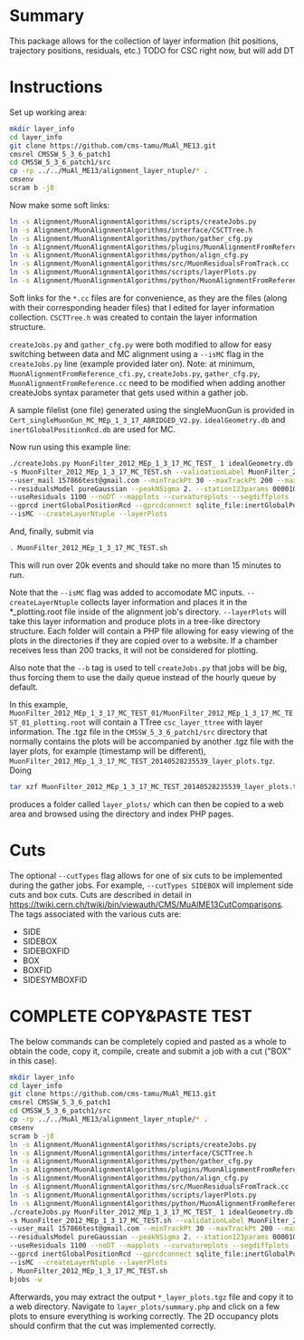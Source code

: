 # Summary
This package allows for the collection of layer information (hit positions, trajectory positions, residuals, etc.)
TODO for CSC right now, but will add DT

# Instructions
Set up working area:
``` bash
mkdir layer_info
cd layer_info
git clone https://github.com/cms-tamu/MuAl_ME13.git
cmsrel CMSSW_5_3_6_patch1
cd CMSSW_5_3_6_patch1/src
cp -rp ../../MuAl_ME13/alignment_layer_ntuple/* .
cmsenv
scram b -j8
```

Now make some soft links:
``` bash
ln -s Alignment/MuonAlignmentAlgorithms/scripts/createJobs.py
ln -s Alignment/MuonAlignmentAlgorithms/interface/CSCTTree.h
ln -s Alignment/MuonAlignmentAlgorithms/python/gather_cfg.py
ln -s Alignment/MuonAlignmentAlgorithms/plugins/MuonAlignmentFromReference.cc
ln -s Alignment/MuonAlignmentAlgorithms/python/align_cfg.py
ln -s Alignment/MuonAlignmentAlgorithms/src/MuonResidualsFromTrack.cc
ln -s Alignment/MuonAlignmentAlgorithms/scripts/layerPlots.py
ln -s Alignment/MuonAlignmentAlgorithms/python/MuonAlignmentFromReference_cfi.py
```

Soft links for the `*.cc` files are for convenience, as they are the files (along with their corresponding header files) that I edited for layer information collection. `CSCTTree.h` was created to contain the layer information structure.

`createJobs.py` and `gather_cfg.py` were both modified to allow for easy switching between data and MC alignment using a `--isMC` flag in the `createJobs.py` line (example provided later on). Note: at minimum, `MuonAlignmentFromReference_cfi.py`, `createJobs.py`, `gather_cfg.py`, `MuonAlignmentFromReference.cc` need to be modified when adding another createJobs syntax parameter that gets used within a gather job.

A sample filelist (one file) generated using the singleMuonGun is provided in ` Cert_singleMuonGun_MC_MEp_1_3_17_ABRIDGED_V2.py`.
`idealGeometry.db` and `inertGlobalPositionRcd.db` are used for MC.


Now run using this example line:
``` bash
./createJobs.py MuonFilter_2012_MEp_1_3_17_MC_TEST_ 1 idealGeometry.db Cert_singleMuonGun_MC_MEp_1_3_17_ABRIDGED_V2.py \
-s MuonFilter_2012_MEp_1_3_17_MC_TEST.sh --validationLabel MuonFilter_2012_MEp_1_3_17_MC_TEST \
--user_mail 157866test@gmail.com --minTrackPt 30 --maxTrackPt 200 --maxDxy 0.2 --minNCrossedChambers 1 \
--residualsModel pureGaussian --peakNSigma 2. --station123params 000010 --station4params 000010 --cscparams 100001 \
--useResiduals 1100 --noDT --mapplots --curvatureplots --segdiffplots --extraPlots --globalTag MC_53_V14::All \
--gprcd inertGlobalPositionRcd --gprcdconnect sqlite_file:inertGlobalPositionRcd.db  --createAlignNtuple -j 1 \
--isMC --createLayerNtuple --layerPlots
```
And, finally, submit via
``` bash
. MuonFilter_2012_MEp_1_3_17_MC_TEST.sh
```

This will run over 20k events and should take no more than 15 minutes to run.

Note that the `--isMC` flag was added to accomodate MC inputs. `--createLayerNtuple` collects layer information and places it in the *_plotting.root file inside of the alignment job's directory. `--layerPlots` will take this layer information and produce plots in a tree-like directory structure. Each folder will contain a PHP file allowing for easy viewing of the plots in the directories if they are copied over to a website. If a chamber receives less than 200 tracks, it will not be considered for plotting.

Also note that the `--b` tag is used to tell `createJobs.py` that jobs will be *b*ig, thus forcing them to use the daily queue instead of the hourly queue by default.

In this example, `MuonFilter_2012_MEp_1_3_17_MC_TEST_01/MuonFilter_2012_MEp_1_3_17_MC_TEST_01_plotting.root` will contain a TTree `csc_layer_ttree` with layer information. The .tgz file in the `CMSSW_5_3_6_patch1/src` directory that normally contains the plots will be accompanied by another .tgz file with the layer plots, for example (timestamp will be different),  `MuonFilter_2012_MEp_1_3_17_MC_TEST_20140528235539_layer_plots.tgz`. Doing
``` bash
tar xzf MuonFilter_2012_MEp_1_3_17_MC_TEST_20140528235539_layer_plots.tgz
```
produces a folder called `layer_plots/` which can then be copied to a web area and browsed using the directory and index PHP pages.

# Cuts
The optional `--cutTypes` flag allows for one of six cuts to be implemented during the gather jobs. For example, `--cutTypes SIDEBOX` will implement side cuts and box cuts. Cuts are described in detail in https://twiki.cern.ch/twiki/bin/viewauth/CMS/MuAlME13CutComparisons. The tags associated with the various cuts are:
* SIDE
* SIDEBOX
* SIDEBOXFID
* BOX
* BOXFID
* SIDESYMBOXFID

# COMPLETE COPY&PASTE TEST
The below commands can be completely copied and pasted as a whole to obtain the code, copy it, compile, create and submit a job with a cut ("BOX" in this case).
```bash
mkdir layer_info
cd layer_info
git clone https://github.com/cms-tamu/MuAl_ME13.git
cmsrel CMSSW_5_3_6_patch1
cd CMSSW_5_3_6_patch1/src
cp -rp ../../MuAl_ME13/alignment_layer_ntuple/* .
cmsenv
scram b -j8
ln -s Alignment/MuonAlignmentAlgorithms/scripts/createJobs.py
ln -s Alignment/MuonAlignmentAlgorithms/interface/CSCTTree.h
ln -s Alignment/MuonAlignmentAlgorithms/python/gather_cfg.py
ln -s Alignment/MuonAlignmentAlgorithms/plugins/MuonAlignmentFromReference.cc
ln -s Alignment/MuonAlignmentAlgorithms/python/align_cfg.py
ln -s Alignment/MuonAlignmentAlgorithms/src/MuonResidualsFromTrack.cc
ln -s Alignment/MuonAlignmentAlgorithms/scripts/layerPlots.py
ln -s Alignment/MuonAlignmentAlgorithms/python/MuonAlignmentFromReference_cfi.py
./createJobs.py MuonFilter_2012_MEp_1_3_17_MC_TEST_ 1 idealGeometry.db Cert_singleMuonGun_MC_MEp_1_3_17_ABRIDGED_V2.py \
-s MuonFilter_2012_MEp_1_3_17_MC_TEST.sh --validationLabel MuonFilter_2012_MEp_1_3_17_MC_TEST \
--user_mail 157866test@gmail.com --minTrackPt 30 --maxTrackPt 200 --maxDxy 0.2 --minNCrossedChambers 1 \
--residualsModel pureGaussian --peakNSigma 2. --station123params 000010 --station4params 000010 --cscparams 100001 \
--useResiduals 1100 --noDT --mapplots --curvatureplots --segdiffplots --extraPlots --globalTag MC_53_V14::All \
--gprcd inertGlobalPositionRcd --gprcdconnect sqlite_file:inertGlobalPositionRcd.db  --createAlignNtuple -j 2 --cutTypes BOX \
--isMC --createLayerNtuple --layerPlots
. MuonFilter_2012_MEp_1_3_17_MC_TEST.sh
bjobs -w
```
Afterwards, you may extract the output `*_layer_plots.tgz` file and copy it to a web directory. Navigate to `layer_plots/summary.php` and click on a few plots to ensure everything is working correctly. The 2D occupancy plots should confirm that the cut was implemented correctly.
